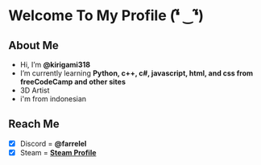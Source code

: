 # Welcome To My Profile (❛̃ ‿❛̃)

## About Me
- Hi, I’m **@kirigami318**
- I’m currently learning **Python, c++, c#, javascript, html, and css from freeCodeCamp and other sites**
- 3D Artist
- i'm from indonesian

## Reach Me
- [x] Discord = **@farrelel**
- [x] Steam = **[Steam Profile](https://steamcommunity.com/id/kirigami318/)**

<!---
kirigami318/kirigami318 is a ✨ special ✨ repository because its `README.md` (this file) appears on your GitHub profile.
You can click the Preview link to take a look at your changes.
--->
